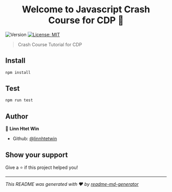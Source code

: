 <h1 align="center">Welcome to Javascript Crash Course for CDP 👋</h1>
<p>
  <img alt="Version" src="https://img.shields.io/badge/version-v1.0-blue.svg?cacheSeconds=2592000" />
  <a href="#" target="_blank">
    <img alt="License: MIT" src="https://img.shields.io/badge/License-MIT-yellow.svg" />
  </a>
</p>

> Crash Course Tutorial for CDP

## Install

```sh
npm install
```

## Test

```sh
npm run test
```

## Author

👤 **Linn Htet Win**

* Github: [@linnhtetwin](https://github.com/linnhtetwin)

## Show your support

Give a ⭐️ if this project helped you!

***
_This README was generated with ❤️ by [readme-md-generator](https://github.com/kefranabg/readme-md-generator)_
